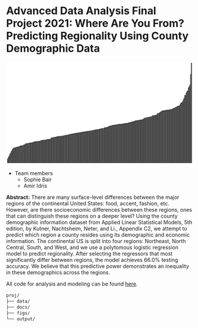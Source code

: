# Advanced Data Analysis Final Project 2021: Where Are You From? Predicting Regionality Using County Demographic Data

<img src="figs/title_photo.png" width="800">

+ Team members
	+ Sophie Bair
	+ Amir Idris

**Abstract:** There are many surface-level differences between the major regions of the continental United States: food, accent, fashion, etc. However, are there socioeconomic differences between these regions, ones that can distinguish these regions on a deeper level? Using the county  demographic  information dataset from Applied Linear Statistical Models, 5th edition, by Kutner, Nachtsheim, Neter, and Li., Appendix C2, we attempt to predict which region a county resides using its demographic and economic information. The continental US is split into four regions: Northeast, North Central, South, and West, and we use a polytomous logistic regression model to predict regionality. After selecting the regressors that most significantly differ between regions, the model achieves 66.0% testing accuracy. We believe that this predictive power demonstrates an inequality in these demographics across the regions. 

All code for analysis and modeling can be found [here](docs/main.Rmd). 

```
proj/
├── data/
├── docs/
├── figs/
└── output/
```


